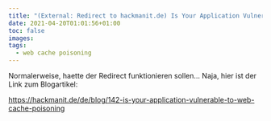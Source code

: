 ```yaml
---
title: "(External: Redirect to hackmanit.de) Is Your Application Vulnerable to Web Cache Poisoning?"
date: 2021-04-20T01:01:56+01:00
toc: false
images:
tags:
  - web cache poisoning
---
```


Normalerweise, haette der Redirect funktionieren sollen... Naja, hier ist der Link zum Blogartikel:

https://hackmanit.de/de/blog/142-is-your-application-vulnerable-to-web-cache-poisoning